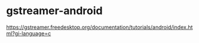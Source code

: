 # gstreamer-android
https://gstreamer.freedesktop.org/documentation/tutorials/android/index.html?gi-language=c
